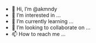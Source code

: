 - 👋 Hi, I’m @akmndy
- 👀 I’m interested in ...
- 🌱 I’m currently learning ...
- 💞️ I’m looking to collaborate on ...
- 📫 How to reach me ...

<!---
akmndy/akmndy is a ✨ special ✨ repository because its `README.md` (this file) appears on your GitHub profile.
You can click the Preview link to take a look at your changes.
--->
